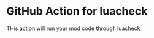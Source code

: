 # GitHub Action for luacheck

THis action will run your mod code through [luacheck](https://github.com/mpeterv/luacheck).
